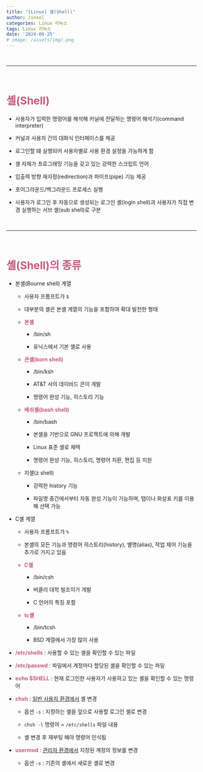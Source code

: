 ```yaml
---
title: "[Linux] 셸(Shell)"
author: Jinsol
categories: Linux 리눅스
tags: Linux 리눅스
date: '2024-08-25'
# image: /assets/img/.png
---
```


<br>
<hr>
<br>

# <span style="color:#C75B7A">셸(Shell)</span>

- 사용자가 입력한 명령어를 해석해 커널에 전달하는 명령어 해석기(command interpreter)

- 커널과 사용자 간의 대화식 인터페이스를 제공

- 로그인할 떄 실행되어 사용자별로 사용 환경 설정을 가능하게 함

- 셸 자체가 프로그래밍 기능을 갖고 있는 강력한 스크립트 언어

- 입출력 방향 재지정(redirection)과 파이프(pipe) 기능 제공

- 포어그라운드/백그라운드 프로세스 실행

- 사용자가 로그인 후 자동으로 생성되는 로그인 셸(login shell)과 사용자가 직접 변경 실행하는 서브 셸(sub shell)로 구분

<br>
<hr>
<br>

# <span style="color:#C75B7A">셸(Shell)의 종류</span>

- 본셸(Bourne shell) 계열

    - 사용자 프롬프트가 `$`

    - 대부분의 셸은 본셸 계열의 기능을 포함하여 확대 발전한 형태

    - <span style="color:#C75B7A">**본셸**</span>

      - /bin/sh

      - 유닉스에서 기본 셸로 사용

    - <span style="color:#C75B7A">**콘셸(korn shell)**</span>

      - /bin/ksh

      - AT&T 사의 데이비드 콘이 개발

      - 명령어 완성 기능, 히스토리 기능

    - <span style="color:#C75B7A">**배쉬셸(bash shell)**</span>

      - /bin/bash

      - 본셸을 기반으로 GNU 프로젝트에 의해 개발

      - Linux 표준 셀로 채택

      - 명령어 완성 기능, 히스토리, 명령어 치환, 편집 등 지원

    - 지셸(z shell)

      - 강력한 history 기능

      - 파일명 중간에서부터 자동 완성 기능이 가능하며, 탭이나 화살표 키를 이용해 선택 가능

- C셸 계열

    - 사용자 프롬프트가 `%`

    - 본셸의 모든 기능과 명령어 히스토리(history), 별명(alias), 작업 제어 기능을 추가로 가지고 있음
    
    - <span style="color:#C75B7A">**C셀**</span>

      - /bin/csh

      - 버클리 대학 빌조이가 개발

      - C 언어의 특징 포함

    - <span style="color:#C75B7A">**tc셸**</span>

      - /bin/tcsh

      - BSD 계열에서 가장 많이 사용

- <span style="color:#C75B7A">**/etc/shells**</span> : 사용할 수 있는 셸을 확인할 수 있는 파일

- <span style="color:#C75B7A">**/etc/passwd**</span> : 파일에서 계정마다 할당된 셸을 확인할 수 있는 파일

- <span style="color:#C75B7A">**echo $SHELL**</span> : 현재 로그인한 사용자가 사용하고 있는 셸을 확인할 수 있는 명령어

- <span style="color:#C75B7A">**chsh**</span> : <u>일반 사용자 환경에서</u> 셸 변경
  
  - 옵션 `-s` : 지정하는 셸을 앞으로 사용할 로그인 셸로 변경
  
  - `chsh -l` 명령어 = `/etc/shells` 파일 내용
  
  - 셸 변경 후 재부팅 해야 명령어 인식됨

- <span style="color:#C75B7A">**usermod**</span> : <u>관리자 환경에서</u> 지정된 계정의 정보를 변경
  
  - 옵션 `-s` : 기존의 셸에서 새로운 셸로 변경